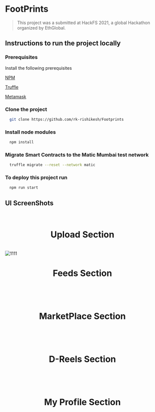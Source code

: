 

# FootPrints





> This project was a submitted at HackFS 2021, a global Hackathon organized by EthGlobal.
## Instructions to run the project locally

  
### Prerequisites

Install the following prerequisites

[NPM](https://nodejs.org)

[Truffle](https://github.com/trufflesuite/truffle)

[Metamask]( https://metamask.io/)

### Clone the project
```bash
  git clone https://github.com/rk-rishikesh/Footprints
```
### Install node modules
```bash
  npm install
```
### Migrate Smart Contracts to the Matic Mumbai test network
```bash
  truffle migrate --reset --network matic
```

### To deploy this project run

```bash
  npm run start
```


## UI ScreenShots
<br><h1 align="center">Upload Section</h1></br>
![1111](https://user-images.githubusercontent.com/59107121/129489810-958d5fcc-79d3-4c2e-8bc6-df295dc0fc15.png)
<br><h1 align="center">Feeds Section</h1></br>

<br><h1 align="center">MarketPlace Section</h1></br>

<br><h1 align="center">D-Reels Section</h1></br>

<br><h1 align="center">My Profile Section</h1></br>


